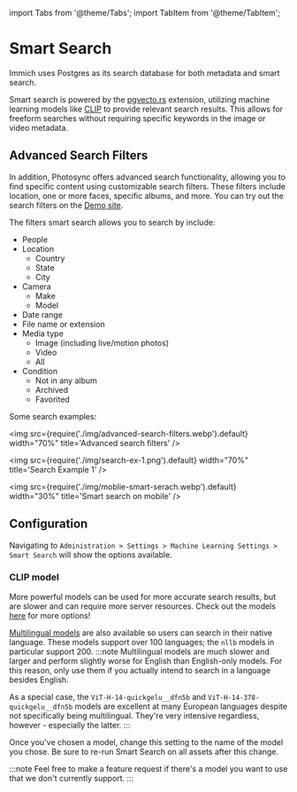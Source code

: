 import Tabs from '@theme/Tabs';
import TabItem from '@theme/TabItem';

# Smart Search

Immich uses Postgres as its search database for both metadata and smart search.

Smart search is powered by the [pgvecto.rs](https://github.com/tensorchord/pgvecto.rs) extension, utilizing machine learning models like [CLIP](https://openai.com/research/clip) to provide relevant search results. This allows for freeform searches without requiring specific keywords in the image or video metadata.

## Advanced Search Filters

In addition,  Photosync  offers advanced search functionality, allowing you to find specific content using customizable search filters. These filters include location, one or more faces, specific albums, and more. You can try out the search filters on the [Demo site](https://demo.immich.app).

The filters smart search allows you to search by include:

- People
- Location
  - Country
  - State
  - City
- Camera
  - Make
  - Model
- Date range
- File name or extension
- Media type
  - Image (including live/motion photos)
  - Video
  - All
- Condition
  - Not in any album
  - Archived
  - Favorited

<Tabs>
  <TabItem value="Computer" label="Computer" default>

Some search examples:

<img src={require('./img/advanced-search-filters.webp').default} width="70%" title='Advanced search filters' />

<img src={require('./img/search-ex-1.png').default} width="70%" title='Search Example 1' />

</TabItem>
  <TabItem value="Mobile" label="Mobile">

<img src={require('./img/moblie-smart-serach.webp').default} width="30%" title='Smart search on mobile' />

</TabItem>
</Tabs>

## Configuration

Navigating to `Administration > Settings > Machine Learning Settings > Smart Search` will show the options available.

### CLIP model

More powerful models can be used for more accurate search results, but are slower and can require more server resources. Check out the models [here][huggingface-clip] for more options!

[Multilingual models][huggingface-multilingual-clip] are also available so users can search in their native language. These models support over 100 languages; the `nllb` models in particular support 200.
:::note
Multilingual models are much slower and larger and perform slightly worse for English than English-only models. For this reason, only use them if you actually intend to search in a language besides English.

As a special case, the `ViT-H-14-quickgelu__dfn5b` and `ViT-H-14-378-quickgelu__dfn5b` models are excellent at many European languages despite not specifically being multilingual. They're very intensive regardless, however - especially the latter.
:::

Once you've chosen a model, change this setting to the name of the model you chose. Be sure to re-run Smart Search on all assets after this change.

:::note
Feel free to make a feature request if there's a model you want to use that we don't currently support.
:::

[huggingface-clip]: https://huggingface.co/collections/immich-app/clip-654eaefb077425890874cd07
[huggingface-multilingual-clip]: https://huggingface.co/collections/immich-app/multilingual-clip-654eb08c2382f591eeb8c2a7
